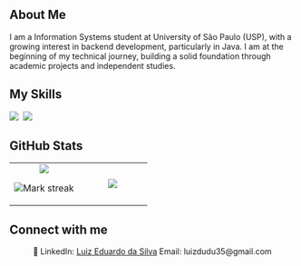## About Me

I am a Information Systems student at University of São Paulo (USP), with a growing interest in backend development, particularly in Java. I am at the beginning of my technical journey, building a solid foundation through academic projects and independent studies.

## My Skills

<img src="https://img.shields.io/badge/C-00599C?logo=c&logoColor=white"> 
<img src="https://img.shields.io/badge/Java-%23ED8B00.svg?logo=openjdk&logoColor=white"> 

## GitHub Stats

<table><tbody><tr border="none"><td width="50%" align="center">
<img align="middle" src="https://readme-stats-fork-mauve.vercel.app/api/?username=EduardoXDuardo&theme=dark&show_icons=true&count_private=true">

<img alt="Mark streak" src="https://github-readme-streak-stats-five-roan.vercel.app?user=EduardoXDuardo&theme=dark"></td><td width="50%" align="center">
<img align="middle" src="https://readme-stats-fork-mauve.vercel.app/api/top-langs/?username=EduardoXDuardo&theme=dark&hide_border=false&no-bg=true&no-frame=true&langs_count=6"></td></tr></tbody></table>

## Connect with me

<p align="center">🔗 LinkedIn: <a href="https://www.linkedin.com/in/luizeduardodasilva/" target="_blank">Luiz Eduardo da Silva</a> Email: luizdudu35@gmail.com</p>